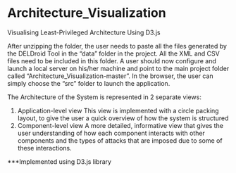 # Architecture_Visualization
Visualising Least-Privileged Architecture Using D3.js

After unzipping the folder, the user needs to paste all the files generated by the DELDroid Tool in the “data” folder in the project. All the XML and CSV files need to be included in this folder.
A user should now configure and launch a local server on his/her machine and point to the main project folder called “Architecture_Visualization-master”.
In the browser, the user can simply choose the “src” folder to launch the application.

The Architecture of the System is represented in 2 separate views:
1. Application-level view
This view is implemented with a circle packing layout, to give the user a quick overview of how the system is structured
2. Component-level view
A more detailed, informative view that gives the user understanding of how each component interacts with other components and the types of attacks that are imposed due to some of these interactions.

***Implemented using D3.js library
